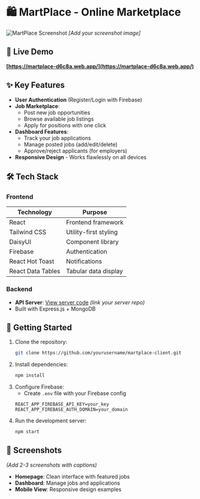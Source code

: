 

# 🛍️ MartPlace - Online Marketplace

![MartPlace Screenshot](https://i.ibb.co/.../martplace-screenshot.jpg) *[Add your screenshot image]*

## 🔗 Live Demo
**[https://martplace-d6c8a.web.app/](https://martplace-d6c8a.web.app/)**

## ✨ Key Features
- **User Authentication** (Register/Login with Firebase)
- **Job Marketplace**:
  - Post new job opportunities
  - Browse available job listings
  - Apply for positions with one click
- **Dashboard Features**:
  - Track your job applications
  - Manage posted jobs (add/edit/delete)
  - Approve/reject applicants (for employers)
- **Responsive Design** - Works flawlessly on all devices

## 🛠️ Tech Stack
### Frontend
| Technology | Purpose |
|------------|---------|
| React | Frontend framework |
| Tailwind CSS | Utility-first styling |
| DaisyUI | Component library |
| Firebase | Authentication |
| React Hot Toast | Notifications |
| React Data Tables | Tabular data display |

### Backend
- **API Server**: [View server code](#) *(link your server repo)*
- Built with Express.js + MongoDB

## 🚀 Getting Started
1. Clone the repository:
   ```bash
   git clone https://github.com/yourusername/martplace-client.git
   ```
2. Install dependencies:
   ```bash
   npm install
   ```
3. Configure Firebase:
   - Create `.env` file with your Firebase config
   ```
   REACT_APP_FIREBASE_API_KEY=your_key
   REACT_APP_FIREBASE_AUTH_DOMAIN=your_domain
   ```
4. Run the development server:
   ```bash
   npm start
   ```

## 📸 Screenshots
*(Add 2-3 screenshots with captions)*
- **Homepage**: Clean interface with featured jobs
- **Dashboard**: Manage jobs and applications
- **Mobile View**: Responsive design examples

